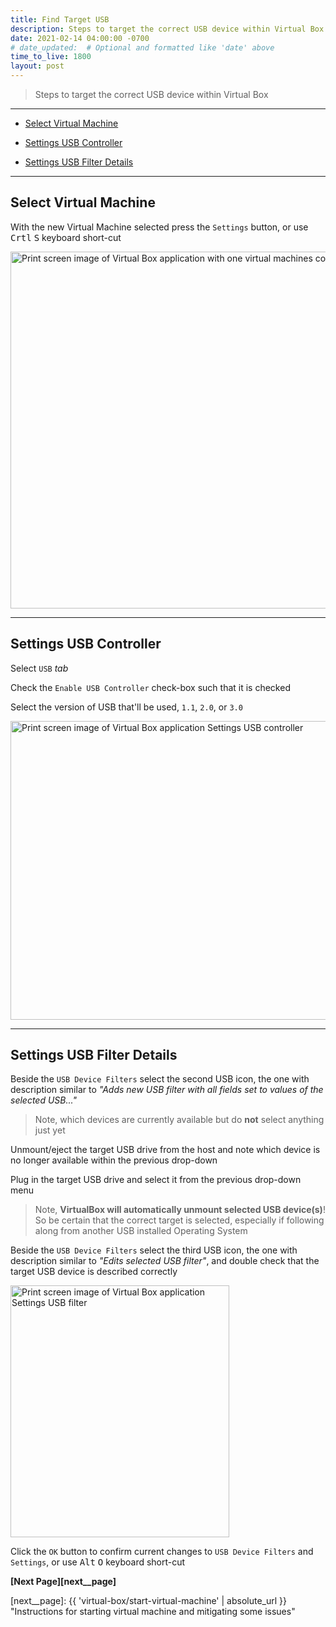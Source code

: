 ```yaml
---
title: Find Target USB
description: Steps to target the correct USB device within Virtual Box
date: 2021-02-14 04:00:00 -0700
# date_updated:  # Optional and formatted like 'date' above
time_to_live: 1800
layout: post
---
```




> Steps to target the correct USB device within Virtual Box


---


- [Select Virtual Machine][heading__select_virtual_machine]

- [Settings USB Controller][heading__settings_usb_controller]

- [Settings USB Filter Details][heading__settings_usb_controller]


---


## Select Virtual Machine
[heading__select_virtual_machine]: #select-virtual-machine


With the new Virtual Machine selected press the `Settings` button, or use <kbd>Crtl</kbd> <kbd>S</kbd> keyboard short-cut


<picture>
  <source type="image/avif"
          scrset="{{ 'assets/print-screen/virtual-box/shared/select-virtual-machine/select-virtual-machine.avif' | absolute_url }}" />
  <source type="image/jpeg"
          scrset="{{ 'assets/print-screen/virtual-box/shared/select-virtual-machine/select-virtual-machine.jpeg' | absolute_url }}" />
  <source type="image/png"
          scrset="{{ 'assets/print-screen/virtual-box/shared/select-virtual-machine/select-virtual-machine.png' | absolute_url }}" />
  <source type="image/webp"
          scrset="{{ 'assets/print-screen/virtual-box/shared/select-virtual-machine/select-virtual-machine.webp' | absolute_url }}" />
  <img alt="Print screen image of Virtual Box application with one virtual machines configured"
       loading="lazy"
       decoding="async"
       width="960"
       height="571"
       src="{{ 'assets/print-screen/virtual-box/shared/select-virtual-machine/select-virtual-machine.jpeg' | absolute_url }}" />
</picture>


______


## Settings USB Controller
[heading__settings_usb_controller]: #settings-usb-controller


Select `USB` _tab_


Check the `Enable USB Controller` check-box such that it is checked


Select the version of USB that'll be used, `1.1`, `2.0`, or `3.0`


<picture>
  <source type="image/avif"
          scrset="{{ 'assets/print-screen/virtual-box/find-target-usb/settings-usb-controller/settings-usb-controller.avif' | absolute_url }}" />
  <source type="image/jpeg"
          scrset="{{ 'assets/print-screen/virtual-box/find-target-usb/settings-usb-controller/settings-usb-controller.jpeg' | absolute_url }}" />
  <source type="image/png"
          scrset="{{ 'assets/print-screen/virtual-box/find-target-usb/settings-usb-controller/settings-usb-controller.png' | absolute_url }}" />
  <source type="image/webp"
          scrset="{{ 'assets/print-screen/virtual-box/find-target-usb/settings-usb-controller/settings-usb-controller.webp' | absolute_url }}" />
  <img alt="Print screen image of Virtual Box application Settings USB controller"
       loading="lazy"
       decoding="async"
       width="758"
       height="478"
       src="{{ 'assets/print-screen/virtual-box/find-target-usb/settings-usb-controller/settings-usb-controller.jpeg' | absolute_url }}" />
</picture>


______


## Settings USB Filter Details
[heading__settings_usb_filter_details]: #settings-usb-filter-details


Beside the `USB Device Filters` select the second USB icon, the one with description similar to _"Adds new USB filter with all fields set to values of the selected USB..."_


> Note, which devices are currently available but do **not** select anything just yet


Unmount/eject the target USB drive from the host and note which device is no longer available within the previous drop-down


Plug in the target USB drive and select it from the previous drop-down menu


> Note, **VirtualBox will automatically unmount selected USB device(s)**! So be certain that the correct target is selected, especially if following along from another USB installed Operating System


Beside the `USB Device Filters` select the third USB icon, the one with description similar to _"Edits selected USB filter"_, and double check that the target USB device is described correctly


<picture>
  <source type="image/avif"
          scrset="{{ 'assets/print-screen/virtual-box/find-target-usb/settings-usb-filter-details/settings-usb-filter-details.avif' | absolute_url }}" />
  <source type="image/jpeg"
          scrset="{{ 'assets/print-screen/virtual-box/find-target-usb/settings-usb-filter-details/settings-usb-filter-details.jpeg' | absolute_url }}" />
  <source type="image/png"
          scrset="{{ 'assets/print-screen/virtual-box/find-target-usb/settings-usb-filter-details/settings-usb-filter-details.png' | absolute_url }}" />
  <source type="image/webp"
          scrset="{{ 'assets/print-screen/virtual-box/find-target-usb/settings-usb-filter-details/settings-usb-filter-details.webp' | absolute_url }}" />
  <img alt="Print screen image of Virtual Box application Settings USB filter"
       loading="lazy"
       decoding="async"
       width="350"
       height="403"
       src="{{ 'assets/print-screen/virtual-box/find-target-usb/settings-usb-filter-details/settings-usb-filter-details.jpeg' | absolute_url }}" />
</picture>


Click the `OK` button to confirm current changes to `USB Device Filters` and `Settings`, or use <kbd>Alt</kbd> <kbd>O</kbd> keyboard short-cut


**[Next Page][next__page]**


[next__page]: {{ 'virtual-box/start-virtual-machine' | absolute_url }} "Instructions for starting virtual machine and mitigating some issues"

